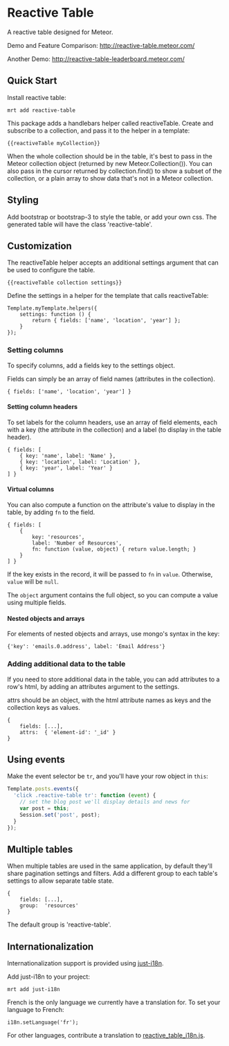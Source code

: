 # Reactive Table
A reactive table designed for Meteor.

Demo and Feature Comparison: http://reactive-table.meteor.com/

Another Demo: http://reactive-table-leaderboard.meteor.com/

## Quick Start

Install reactive table:

    mrt add reactive-table
    

This package adds a handlebars helper called reactiveTable. Create and subscribe to a collection, and pass it to the helper in a template:

    {{reactiveTable myCollection}}
    
When the whole collection should be in the table, it's best to pass in the Meteor collection object (returned by new Meteor.Collection()). You can also pass in the cursor returned by collection.find() to show a subset of the collection, or a plain array to show data that's not in a Meteor collection.


## Styling

Add bootstrap or bootstrap-3 to style the table, or add your own css. The generated table will have the class 'reactive-table'.


## Customization

The reactiveTable helper accepts an additional settings argument that can be used to configure the table.

    {{reactiveTable collection settings}}

Define the settings in a helper for the template that calls reactiveTable:

    Template.myTemplate.helpers({
        settings: function () {
            return { fields: ['name', 'location', 'year'] };
        }
    });


### Setting columns

To specify columns, add a fields key to the settings object.


Fields can simply be an array of field names (attributes in the collection).

    { fields: ['name', 'location', 'year'] }
    
    
#### Setting column headers
    
To set labels for the column headers, use an array of field elements, each with a key (the attribute in the collection) and a label (to display in the table header). 

    { fields: [
        { key: 'name', label: 'Name' },
        { key: 'location', label: 'Location' },
        { key: 'year', label: 'Year' }
    ] }

#### Virtual columns

You can also compute a function on the attribute's value to display in the table, by adding `fn` to the field.

    { fields: [
        { 
            key: 'resources',
            label: 'Number of Resources',
            fn: function (value, object) { return value.length; }
        }
    ] }

If the key exists in the record, it will be passed to `fn` in `value`. Otherwise, `value` will be `null`.

The `object` argument contains the full object, so you can compute a value using multiple fields. 
    
#### Nested objects and arrays

For elements of nested objects and arrays, use mongo's syntax in the key: 

    {'key': 'emails.0.address', label: 'Email Address'}

### Adding additional data to the table

If you need to store additional data in the table, you can add attributes to a row's html, by adding an attributes argument to the settings. 

attrs should be an object, with the html attribute names as keys and the collection keys as values.

    { 
        fields: [...],
        attrs:  { 'element-id': '_id' }
    }

## Using events

Make the event selector be `tr`, and you'll have your row object in `this`:

```JavaScript
Template.posts.events({
  'click .reactive-table tr': function (event) {
    // set the blog post we'll display details and news for
    var post = this;
    Session.set('post', post);
  }
});
```

## Multiple tables

When multiple tables are used in the same application, by default they'll share pagination settings and filters. Add a different group to each table's settings to allow separate table state.

    { 
        fields: [...],
        group:  'resources'
    }

The default group is 'reactive-table'.


## Internationalization

Internationalization support is provided using [just-i18n](https://github.com/subhog/meteor-just-i18n).

Add just-i18n to your project:
    
    mrt add just-i18n
    
French is the only language we currently have a translation for. To set your language to French:

    i18n.setLanguage('fr');
    
For other languages, contribute a translation to [reactive_table_i18n.js](https://github.com/ecohealthalliance/reactive-table/blob/master/lib/reactive_table_i18n.js).

